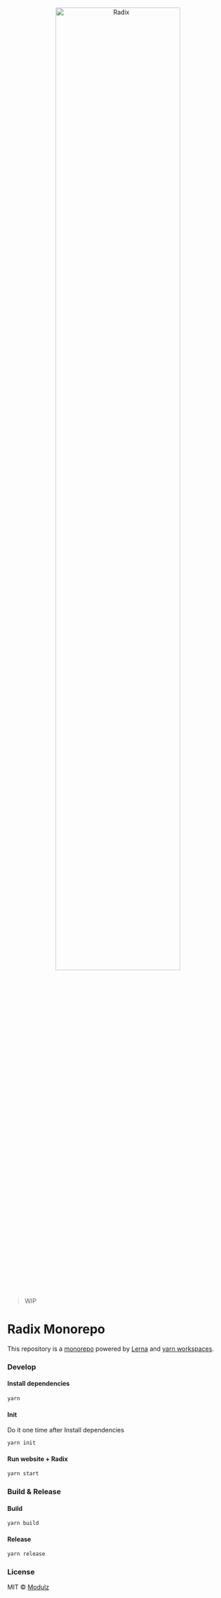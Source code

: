<br>

<p align="center">
  <a href="https://modulz.app">
    <img src="https://radix.modulz.app/social/hero.png" alt="Radix" width="75%"/>
  </a>
</p>

> WIP

# Radix Monorepo

This repository is a [monorepo](https://github.com/babel/babel/blob/master/doc/design/monorepo.md) powered by [Lerna](https://github.com/lerna/lerna) and [yarn workspaces](https://yarnpkg.com/lang/en/docs/cli/workspaces/).

### Develop

#### Install dependencies

```sh
yarn
```

#### Init

Do it one time after Install dependencies

```sh
yarn init
```

#### Run website + Radix

```sh
yarn start
```

### Build & Release

#### Build

```sh
yarn build
```

#### Release

```sh
yarn release
```

### License

MIT © [Modulz](https://modulz.app)
